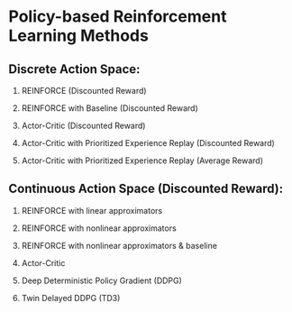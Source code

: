 # Policy-based Reinforcement Learning Methods


## Discrete Action Space:

  1. REINFORCE (Discounted Reward)
  
  2. REINFORCE with Baseline (Discounted Reward)
  
  3. Actor-Critic (Discounted Reward)
  
  4. Actor-Critic with Prioritized Experience Replay (Discounted Reward)
  
  5. Actor-Critic with Prioritized Experience Replay (Average Reward)
  
## Continuous Action Space (Discounted Reward):

  1. REINFORCE with linear approximators
  
  2. REINFORCE with nonlinear approximators
  
  3. REINFORCE with nonlinear approximators & baseline
  
  4. Actor-Critic
  
  5. Deep Deterministic Policy Gradient (DDPG)
  
  6. Twin Delayed DDPG (TD3)

  

 
